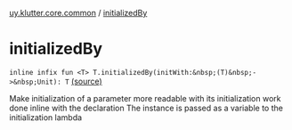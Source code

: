 [uy.klutter.core.common](index.md) / [initializedBy](.)


# initializedBy
`inline infix fun <T> T.initializedBy(initWith:&nbsp;(T)&nbsp;->&nbsp;Unit): T` [(source)](https://github.com/kohesive/klutter/blob/master/core-jdk6/src/main/kotlin/uy/klutter/core/common/Common.kt#L25)

Make initialization of a parameter more readable with its initialization work done inline with the declaration
The instance is passed as a variable to the initialization lambda


